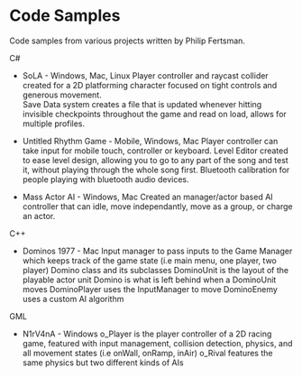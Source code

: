 # Code Samples
Code samples from various projects written by Philip Fertsman.

C#
- SoLA - Windows, Mac, Linux
    Player controller and raycast collider created for a 2D platforming character focused on tight controls and generous movement.  
    Save Data system creates a file that is updated whenever hitting invisible checkpoints throughout the game and read on load, allows for multiple profiles.
    
- Untitled Rhythm Game - Mobile, Windows, Mac
    Player controller can take input for mobile touch, controller or keyboard. 
    Level Editor created to ease level design, allowing you to go to any part of the song and test it, without playing through the whole song first.
    Bluetooth calibration for people playing with bluetooth audio devices.
    
- Mass Actor AI - Windows, Mac
    Created an manager/actor based AI controller that can idle, move independantly, move as a group, or charge an actor.
    
C++
- Dominos 1977 - Mac
    Input manager to pass inputs to the Game Manager which keeps track of the game state (i.e main menu, one player, two player)
    Domino class and its subclasses
      DominoUnit is the layout of the playable actor unit
      Domino is what is left behind when a DominoUnit moves
      DominoPlayer uses the InputManager to move
      DominoEnemy uses a custom AI algorithm
      
 GML
 - N1rV4nA - Windows
    o_Player is the player controller of a 2D racing game, featured with input management, collision detection, physics, and all movement states (i.e onWall, onRamp, inAir)
    o_Rival features the same physics but two different kinds of AIs
